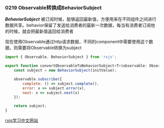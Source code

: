 ### 0219 Observable转换成BehaviorSubject

***BehaviorSubject*** 被订阅时候，能够返回最新值，方便用来在不同组件之间进行数据共享。behavior保留了发送给消费者的最新一次数据，每当有消费者订阅他的时候，就会把最新值返回给消费者

现在使用Observable通过http请求数据，不同的component中需要使用这个数据，则需要将Observable转换为subject

```javascript
import { Observable, BehaviorSubject } from 'rxjs';

export function convertObservableToBehaviorSubject<T>(observable: Observable<T>, initValue: T): BehaviorSubject<T> {
    const subject = new BehaviorSubject(initValue);

    observable.subscribe({
        complete: () => subject.complete(),
        error: x => subject.error(x),
        next: x => subject.next(x)
    });

    return subject;
}
```
[rxjs学习中文网站](https://cn.rx.js.org/manual/overview.html)
